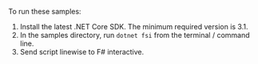 To run these samples:

1. Install the latest .NET Core SDK. The minimum required version is 3.1.
2. In the samples directory, run `dotnet fsi` from the terminal / command line.
3. Send script linewise to F# interactive.